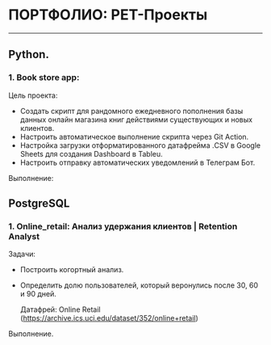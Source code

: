 # ПОРТФОЛИО: PET-Проекты
______________________________________________________
## Python.

### 1. Book store app:
Цель проекта:
- Создать скрипт для рандомного ежедневного пополнения базы данных онлайн магазина книг действиями существующих и новых клиентов.
- Настроить автоматическое выполнение скрипта через Git Action.
- Настройка загрузки отформатированного датафрейма .CSV в Google Sheets для создания Dashboard в Tableu. 
- Настроить отправку автоматических уведомлений в Телеграм Бот.

Выполнение:




## PostgreSQL

### 1. Online_retail: Анализ удержания клиентов | Retention Analyst
Задачи:
- Построить когортный анализ.
- Определить долю пользователей, который веронулись после 30, 60 и 90 дней.

  Датафрей: Online Retail (https://archive.ics.uci.edu/dataset/352/online+retail)

Выполнение.
